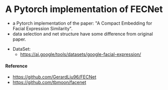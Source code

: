 # A Pytorch implementation of FECNet 

- a Pytorch implementation of the paper: "A Compact Embedding for Facial Expression Similarity".
- data selection and net structure have some difference from original paper.   

* DataSet:
  * https://ai.google/tools/datasets/google-facial-expression/

#### Reference

* https://github.com/GerardLiu96/FECNet
* https://github.com/tbmoon/facenet

